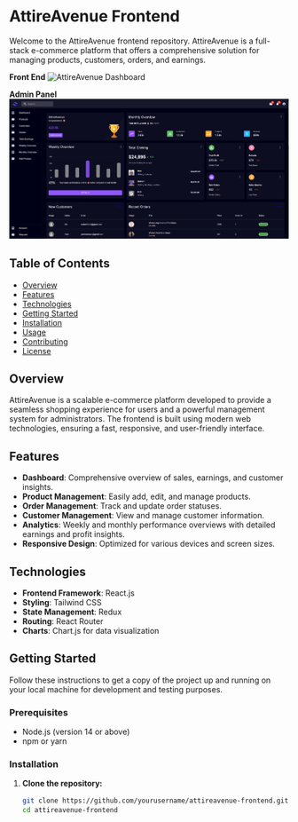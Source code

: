# AttireAvenue Frontend

Welcome to the AttireAvenue frontend repository. AttireAvenue is a full-stack e-commerce platform that offers a comprehensive solution for managing products, customers, orders, and earnings.


 **Front End**
![AttireAvenue Dashboard](./assets/Gif.gif)


 **Admin Panel**
![AttireAvenue Dashboard](./assets/pageadmin.png)

## Table of Contents

- [Overview](#overview)
- [Features](#features)
- [Technologies](#technologies)
- [Getting Started](#getting-started)
- [Installation](#installation)
- [Usage](#usage)
- [Contributing](#contributing)
- [License](#license)

## Overview

AttireAvenue is a scalable e-commerce platform developed to provide a seamless shopping experience for users and a powerful management system for administrators. The frontend is built using modern web technologies, ensuring a fast, responsive, and user-friendly interface.

## Features

- **Dashboard**: Comprehensive overview of sales, earnings, and customer insights.
- **Product Management**: Easily add, edit, and manage products.
- **Order Management**: Track and update order statuses.
- **Customer Management**: View and manage customer information.
- **Analytics**: Weekly and monthly performance overviews with detailed earnings and profit insights.
- **Responsive Design**: Optimized for various devices and screen sizes.

## Technologies

- **Frontend Framework**: React.js
- **Styling**: Tailwind CSS
- **State Management**: Redux
- **Routing**: React Router
- **Charts**: Chart.js for data visualization

## Getting Started

Follow these instructions to get a copy of the project up and running on your local machine for development and testing purposes.

### Prerequisites

- Node.js (version 14 or above)
- npm or yarn

### Installation

1. **Clone the repository:**

   ```bash
   git clone https://github.com/yourusername/attireavenue-frontend.git
   cd attireavenue-frontend
